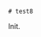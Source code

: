                                                                                                                                                                   # test8

Init.
